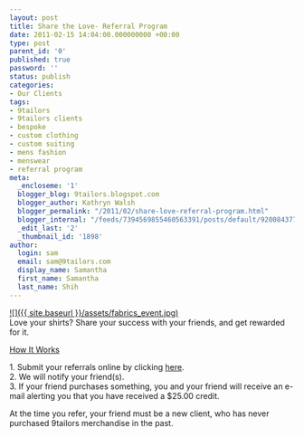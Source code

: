 ```yaml
---
layout: post
title: Share the Love- Referral Program
date: 2011-02-15 14:04:00.000000000 +00:00
type: post
parent_id: '0'
published: true
password: ''
status: publish
categories:
- Our Clients
tags:
- 9tailors
- 9tailors clients
- bespoke
- custom clothing
- custom suiting
- mens fashion
- menswear
- referral program
meta:
  _encloseme: '1'
  blogger_blog: 9tailors.blogspot.com
  blogger_author: Kathryn Walsh
  blogger_permalink: "/2011/02/share-love-referral-program.html"
  blogger_internal: "/feeds/7394569855460563391/posts/default/9200843776869902919"
  _edit_last: '2'
  _thumbnail_id: '1898'
author:
  login: sam
  email: sam@9tailors.com
  display_name: Samantha
  first_name: Samantha
  last_name: Shih
---
```

[![]({{ site.baseurl }}/assets/fabrics_event.jpg)](http://2.bp.blogspot.com/-OOJmDlbN6mE/TVbrO8Qmm9I/AAAAAAAAAC4/Jouq0EQ-NMw/s1600/fabrics_event.jpg)  
Love your shirts? Share your success with your friends, and get rewarded for it.

[How It Works](http://www.9tailors.com/pages/style_by_9tailors/referral_program)

1\. Submit your referrals online by clicking [here](https://spreadsheets.google.com/viewform?hl=en&formkey=dGFGbnEyaTMzMEZRMnpEQm5VaXM5NGc6MQ#gid=0).  
2\. We will notify your friend(s).  
3\. If your friend purchases something, you and your friend will receive an e-mail alerting you that you have received a $25.00 credit.

At the time you refer, your friend must be a new client, who has never purchased 9tailors merchandise in the past.